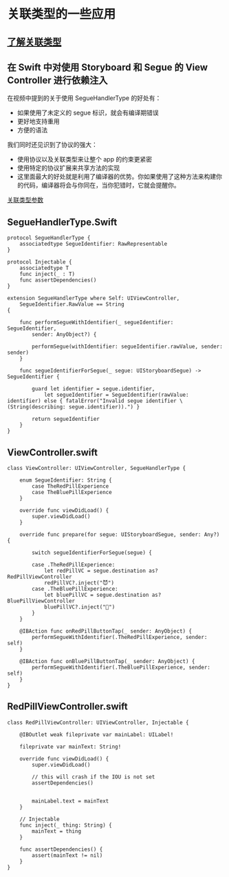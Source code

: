 # 关联类型的一些应用

## [了解关联类型](http://swift.gg/2016/08/01/swift-associated-types/)

## 在 Swift 中对使用 Storyboard 和 Segue 的 View Controller 进行依赖注入

在视频中提到的关于使用 SegueHandlerType 的好处有：

- 如果使用了未定义的 segue 标识，就会有编译期错误
- 更好地支持重用
- 方便的语法

我们同时还见识到了协议的强大：

- 使用协议以及关联类型来让整个 app 的约束更紧密
- 使用特定的协议扩展来共享方法的实现
- 这里面最大的好处就是利用了编译器的优势。你如果使用了这种方法来构建你的代码，编译器将会与你同在，当你犯错时，它就会提醒你。

[关联类型参数](http://swift.gg/2016/04/13/swift-making-the-associated-type-parameter-readable-in-protocols/)

## SegueHandlerType.Swift

```
protocol SegueHandlerType {
    associatedtype SegueIdentifier: RawRepresentable
}

protocol Injectable {
    associatedtype T
    func inject(_ : T)
    func assertDependencies()
}

extension SegueHandlerType where Self: UIViewController,
    SegueIdentifier.RawValue == String
{

    func performSegueWithIdentifier(_ segueIdentifier: SegueIdentifier,
        sender: AnyObject?) {

        performSegue(withIdentifier: segueIdentifier.rawValue, sender: sender)
    }

    func segueIdentifierForSegue(_ segue: UIStoryboardSegue) -> SegueIdentifier {

        guard let identifier = segue.identifier,
            let segueIdentifier = SegueIdentifier(rawValue: identifier) else { fatalError("Invalid segue identifier \(String(describing: segue.identifier)).") }

        return segueIdentifier
    }
}

```

## ViewController.swift

```
class ViewController: UIViewController, SegueHandlerType {

    enum SegueIdentifier: String {
        case TheRedPillExperience
        case TheBluePillExperience
    }

    override func viewDidLoad() {
        super.viewDidLoad()
    }

    override func prepare(for segue: UIStoryboardSegue, sender: Any?) {

        switch segueIdentifierForSegue(segue) {

        case .TheRedPillExperience:
            let redPillVC = segue.destination as? RedPillViewController
            redPillVC?.inject("😈")
        case .TheBluePillExperience:
            let bluePillVC = segue.destination as? BluePillViewController
            bluePillVC?.inject("👼")
        }
    }

    @IBAction func onRedPillButtonTap(_ sender: AnyObject) {
        performSegueWithIdentifier(.TheRedPillExperience, sender: self)
    }

    @IBAction func onBluePillButtonTap(_ sender: AnyObject) {
        performSegueWithIdentifier(.TheBluePillExperience, sender: self)
    }
}

```

## RedPillViewController.swift

```
class RedPillViewController: UIViewController, Injectable {

    @IBOutlet weak fileprivate var mainLabel: UILabel!

    fileprivate var mainText: String!

    override func viewDidLoad() {
        super.viewDidLoad()

        // this will crash if the IOU is not set
        assertDependencies()


        mainLabel.text = mainText
    }

    // Injectable
    func inject(_ thing: String) {
        mainText = thing
    }

    func assertDependencies() {
        assert(mainText != nil)
    }
}
```
